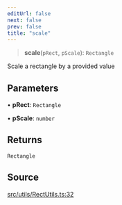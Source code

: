 ```yaml
---
editUrl: false
next: false
prev: false
title: "scale"
---
```


> **scale**(`pRect`, `pScale`): `Rectangle`

Scale a rectangle by a provided value

## Parameters

• **pRect**: `Rectangle`

• **pScale**: `number`

## Returns

`Rectangle`

## Source

[src/utils/RectUtils.ts:32](https://github.com/relishinc/dill-pixel/blob/543438455c9a47928084300159416186c2aa1095/src/utils/RectUtils.ts#L32)
